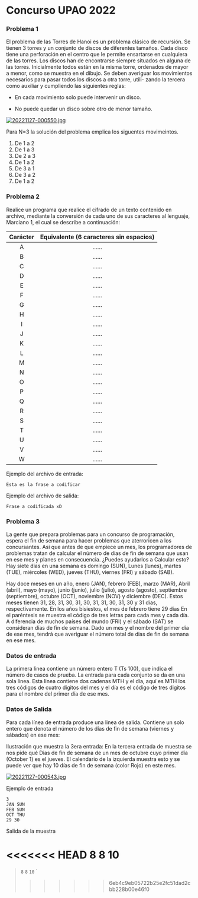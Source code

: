 # Concurso UPAO 2022
### Problema 1
El problema de las Torres de Hanoi es un problema clásico de recursión. Se tienen 3 torres y un conjunto de discos de diferentes tamaños. Cada disco tiene una perforación en el centro que le permite ensartarse en cualquiera de las torres. Los discos han de encontrarse siempre situados en alguna de las torres. Inicialmente todos están en la misma torre, ordenados de mayor a menor, como se muestra en el dibujo. Se deben averiguar los movimientos necesarios para pasar todos los discos a otra torre, utili- zando la tercera como auxiliar y cumpliendo las siguientes reglas:

- En cada movimiento solo puede intervenir un disco.

- No puede quedar un disco sobre otro de menor tamaño.

[![20221127-000550.jpg](https://i.postimg.cc/vBj6Dc3R/20221127-000550.jpg)](https://postimg.cc/DJrzMf95)

Para N=3 la solución del problema emplica los siguentes movimeintos.

1. De 1 a 2
2. De 1 a 3
3. De 2 a 3
4. De 1 a 2
5. De 3 a 1
6. De 3 a 2
7. De 1 a 2

### Problema 2
Realice un programa que realice el cifrado de un texto contenido en archivo, mediante la conversión de cada uno de sus caracteres al lenguaje, Marciano 1, el cual se describe a continuación:

| Carácter  | Equivalente (6 caracteres sin espacios)  |
| :------------: | :------------: |
| A |  ...... |
| B |  ...... |
| C  |  ...... |
| D |  ...... |
| E  |  ...... |
| F  |  ...... |
|  G |  ...... |
|  H |  ...... |
|  I |  ...... |
|  J |  ...... |
|  K |  ...... |
|  L |  ...... |
|  M |  ...... |
|  N |  ...... |
|  O |  ...... |
|  P |  ...... |
|  Q |  ...... |
|  R |  ...... |
|  S |  ...... |
|  T |  ...... |
|  U |  ...... |
|  V |  ...... |
|  W |  ...... |


Ejemplo del archivo de entrada:

    Esta es la frase a codificar

Ejemplo del archivo de salida:

    Frase a codificada xD

### Problema 3
La gente que prepara problemas para un concurso de programación, espera el fin de semana para hacer problemas que aterroricen a los concursantes. Asi que antes de que empiece un mes, los programadores de problemas tratan de calcular el número de dias de fin de semana que usan en ese mes y planes en consecuencia. ¿Puedes ayudarlos a Calcular esto? Hay siete dias en una semana es domingo (SUN), Lunes (lunes), martes (TUE), miércoles (WED), jueves (THU), viernes (FRI) y sábado (SAB).

Hay doce meses en un año, enero (JAN), febrero (FEB), marzo (MAR), Abril (abril), mayo (mayo), junio (junio), julio (julio), agosto (agosto), septiembre (septiembre), octubre (OCT), noviembre (NOV) y diciembre (DEC). Estos meses tienen 31, 28, 31, 30, 31, 30, 31, 31, 30, 31, 30 y 31 días, respectivamente. En los años bisiestos, el mes de febrero tiene 29 dias En el paréntesis se muestra el código de tres letras para cada mes y cada día. A diferencia de muchos países del mundo (FRI) y el sábado (SAT) se consideran días de fin de semana. Dado un mes y el nombre del primer día de ese mes, tendrá que averiguar el número total de dias de fin de semana en ese mes. 

### Datos de entrada
La primera linea contiene un número entero T (Ts 100), que indica el número de casos de prueba. La entrada para cada conjunto se da en una sola linea. Esta linea contiene dos cadenas MTH y el día, aquí es MTH los tres códigos de cuatro digitos del mes y el día es el código de tres digitos para el nombre del primer día de ese mes.

### Datos de Salida

Para cada línea de entrada produce una linea de salida. Contiene un solo entero que denota el número de los días de fin de semana (viernes y sábados) en ese mes:

Ilustración que muestra la 3era entrada: En la tercera entrada de muestra se nos pide qué Dias de fin de semana de un mes de octubre cuyo primer día (October 1) es el jueves. El calendario de la izquierda muestra esto y se puede ver que hay 10 días de fin de semana (color Rojo) en este mes.

[![20221127-000543.jpg](https://i.postimg.cc/3xVWHdrz/20221127-000543.jpg)](https://postimg.cc/YvNt62Wx)

Ejemplo de entrada

    3
    JAN SUN
    FEB SUN
    OCT THU
    29 30 

Salida de la muestra

<<<<<<< HEAD
    8
    8
    10
=======
>`8`
`8`
`10`
`
>>>>>>> 6eb4c9eb05722b25e2fc51dad2cbb228b00e46f0
